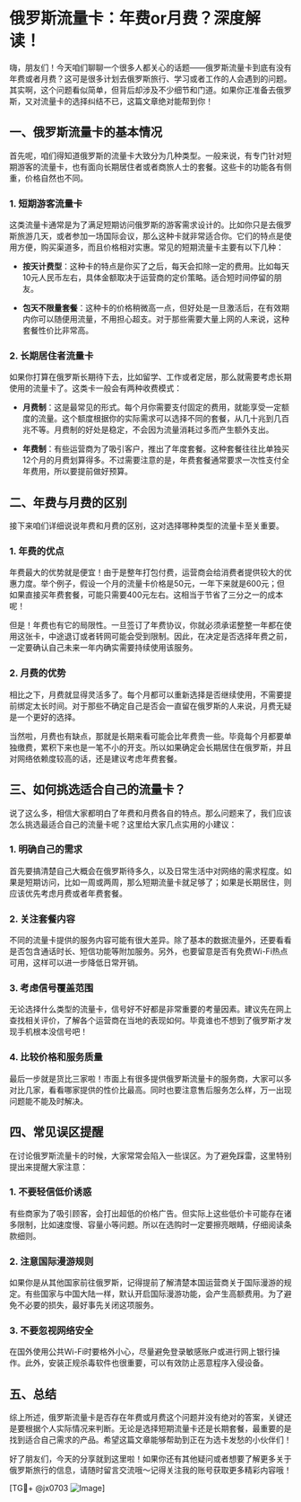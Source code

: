 # 俄罗斯流量卡：年费or月费？深度解读！

嗨，朋友们！今天咱们聊聊一个很多人都关心的话题——俄罗斯流量卡到底有没有年费或者月费？这可是很多计划去俄罗斯旅行、学习或者工作的人会遇到的问题。其实啊，这个问题看似简单，但背后却涉及不少细节和门道。如果你正准备去俄罗斯，又对流量卡的选择纠结不已，这篇文章绝对能帮到你！

## 一、俄罗斯流量卡的基本情况

首先呢，咱们得知道俄罗斯的流量卡大致分为几种类型。一般来说，有专门针对短期游客的流量卡，也有面向长期居住者或者商旅人士的套餐。这些卡的功能各有侧重，价格自然也不同。

### 1. 短期游客流量卡
这类流量卡通常是为了满足短期访问俄罗斯的游客需求设计的。比如你只是去俄罗斯旅游几天，或者参加一场国际会议，那么这种卡就非常适合你。它们的特点是使用方便，购买渠道多，而且价格相对实惠。常见的短期流量卡主要有以下几种：

- **按天计费型**：这种卡的特点是你买了之后，每天会扣除一定的费用。比如每天10元人民币左右，具体金额取决于运营商的定价策略。适合短时间停留的朋友。
  
- **包天不限量套餐**：这种卡的价格稍微高一点，但好处是一旦激活后，在有效期内你可以随便用流量，不用担心超支。对于那些需要大量上网的人来说，这种套餐性价比非常高。

### 2. 长期居住者流量卡
如果你打算在俄罗斯长期待下去，比如留学、工作或者定居，那么就需要考虑长期使用的流量卡了。这类卡一般会有两种收费模式：

- **月费制**：这是最常见的形式。每个月你需要支付固定的费用，就能享受一定额度的流量。这个额度根据你的实际需求可以选择不同的套餐，从几十兆到几百兆不等。月费制的好处是稳定，不会因为流量消耗过多而产生额外支出。

- **年费制**：有些运营商为了吸引客户，推出了年度套餐。这种套餐往往比单独买12个月的月费划算得多。不过需要注意的是，年费套餐通常要求一次性支付全年费用，所以要提前做好预算。

## 二、年费与月费的区别

接下来咱们详细说说年费和月费的区别，这对选择哪种类型的流量卡至关重要。

### 1. 年费的优点
年费最大的优势就是便宜！由于是整年打包付费，运营商会给消费者提供较大的优惠力度。举个例子，假设一个月的流量卡价格是50元，一年下来就是600元；但如果直接买年费套餐，可能只需要400元左右。这相当于节省了三分之一的成本呢！

但是！年费也有它的局限性。一旦签订了年费协议，你就必须承诺整整一年都在使用这张卡，中途退订或者转网可能会受到限制。因此，在决定是否选择年费之前，一定要确认自己未来一年内确实需要持续使用该服务。

### 2. 月费的优势
相比之下，月费就显得灵活多了。每个月都可以重新选择是否继续使用，不需要提前绑定太长时间。对于那些不确定自己是否会一直留在俄罗斯的人来说，月费无疑是一个更好的选择。

当然啦，月费也有缺点，那就是长期来看可能会比年费贵一些。毕竟每个月都要单独缴费，累积下来也是一笔不小的开支。所以如果确定会长期居住在俄罗斯，并且对网络依赖度较高的话，还是建议考虑年费套餐。

## 三、如何挑选适合自己的流量卡？

说了这么多，相信大家都明白了年费和月费各自的特点。那么问题来了，我们应该怎么挑选最适合自己的流量卡呢？这里给大家几点实用的小建议：

### 1. 明确自己的需求
首先要搞清楚自己大概会在俄罗斯待多久，以及日常生活中对网络的需求程度。如果是短期访问，比如一周或两周，那么短期流量卡就足够了；如果是长期居住，则应该优先考虑月费或者年费套餐。

### 2. 关注套餐内容
不同的流量卡提供的服务内容可能有很大差异。除了基本的数据流量外，还要看看是否包含通话时长、短信功能等附加服务。另外，也要留意是否有免费Wi-Fi热点可用，这样可以进一步降低日常开销。

### 3. 考虑信号覆盖范围
无论选择什么类型的流量卡，信号好不好都是非常重要的考量因素。建议先在网上查找相关评价，了解各个运营商在当地的表现如何。毕竟谁也不想到了俄罗斯才发现手机根本没信号吧！

### 4. 比较价格和服务质量
最后一步就是货比三家啦！市面上有很多提供俄罗斯流量卡的服务商，大家可以多对比几家，看看哪家提供的性价比最高。同时也要注意售后服务怎么样，万一出现问题能不能及时解决。

## 四、常见误区提醒

在讨论俄罗斯流量卡的时候，大家常常会陷入一些误区。为了避免踩雷，这里特别提出来提醒大家注意：

### 1. 不要轻信低价诱惑
有些商家为了吸引顾客，会打出超低的价格广告。但实际上这些低价卡可能存在诸多限制，比如速度慢、容量小等问题。所以在选购时一定要擦亮眼睛，仔细阅读条款细则。

### 2. 注意国际漫游规则
如果你是从其他国家前往俄罗斯，记得提前了解清楚本国运营商关于国际漫游的规定。有些国家与中国大陆一样，默认开启国际漫游功能，会产生高额费用。为了避免不必要的损失，最好事先关闭这项服务。

### 3. 不要忽视网络安全
在国外使用公共Wi-Fi时要格外小心，尽量避免登录敏感账户或进行网上银行操作。此外，安装正规杀毒软件也很重要，可以有效防止恶意程序入侵设备。

## 五、总结

综上所述，俄罗斯流量卡是否存在年费或月费这个问题并没有绝对的答案，关键还是要根据个人实际情况来判断。无论是选择短期流量卡还是长期套餐，最重要的是找到适合自己需求的产品。希望这篇文章能够帮助到正在为选卡发愁的小伙伴们！

好了朋友们，今天的分享就到这里啦！如果你还有其他疑问或者想要了解更多关于俄罗斯旅行的信息，请随时留言交流哦～记得关注我的账号获取更多精彩内容哦！

[TG💪+ @jx0703 ![Image](https://github.com/user-attachments/assets/dbca1d08-cadb-493c-b0ec-ad6f7a83f270)]